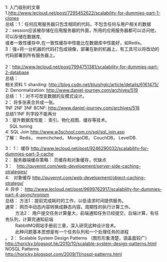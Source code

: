  1: 入门级别的文章</br>
   1.http://www.lecloud.net/post/7295452622/scalability-for-dummies-part-1-clones</br>
         总结：1：任何应用服务器只包含相同的代码，不包含任何与用户相关的数据</br>
               2：session应该被存储在应用服务器的外面，所用的应用服务器都可以访问他，可以存储在数据库,</br>
                  或者一致性缓存中,在一致性缓存中性能比在数据库中性能好，如Redis。</br>
               3：强=将一台机器的代码打包成镜像，部署在新的机器上，有工具可以将改动的代码部署到所有服务器上。</br>
   </br>
   2：http://www.lecloud.net/post/7994751381/scalability-for-dummies-part-2-database</br>
         总结：</br>
               相关资料 1: sharding: http://blog.csdn.net/bluishglc/article/details/6161475/</br>
                        2: Denormalization: http://www.daniel-journey.com/archives/519</br>
                       总结： 1：对不可改变数据的反模式设计。</br>
                              2： 将多张表合并成一张。</br>
                                  1NF 2NF 3NF BCNF: http://www.daniel-journey.com/archives/518</br>
                                  总结1:1NF 列字段不能再分</br>
                             3：提升数据库性能： 索引、物化视图、缓存等技术。</br>
                              　SQL tuning</br>
                                4: SQL Join http://www.w3school.com.cn/sql/sql_join.asp</br>
                            了解： Redis， memchched， MongoDB， CouchDB， LevelDB.</br>
        
         
   3： 1： 缓存 http://www.lecloud.net/post/9246290032/scalability-for-dummies-part-3-cache</br>
       2： 服务器端缓存策略： 页缓存和对象缓存，优缺点</br>
       3：　http://quyennt.com/web-development/server-side-caching-strategies/</br>
       4:　对象缓存 http://quyennt.com/web-development/object-caching-strategy/</br>
   4: 异步： http://www.lecloud.net/post/9699762917/scalability-for-dummies-part-4-asynchronism</br>
          总结： 方法1：提前完成耗时的工作，以低请求时间提供服务。</br>
                        通常： 网页中动态内容转换成静态内容。周期性的执行计算工作。</br>
          　　     方法2： 用户提交任务计算量大，前端通知任务已经提交，后端计算，有任务队列，计算完通知前端</br>
          　            　RabbitMQ网站手册前三章，深入研究这种设计技术。</br>
          　　            此种问题基本思想是有一个任务队列和一个处理任务的进程</br>。
2： Scalable System Design Patterns （图形形象清楚，涵盖面较广）</br>
       http://horicky.blogspot.hk/2010/10/scalable-system-design-patterns.html</br>
    NOSQL Patterns<br>
       http://horicky.blogspot.com/2009/11/nosql-patterns.html
       
